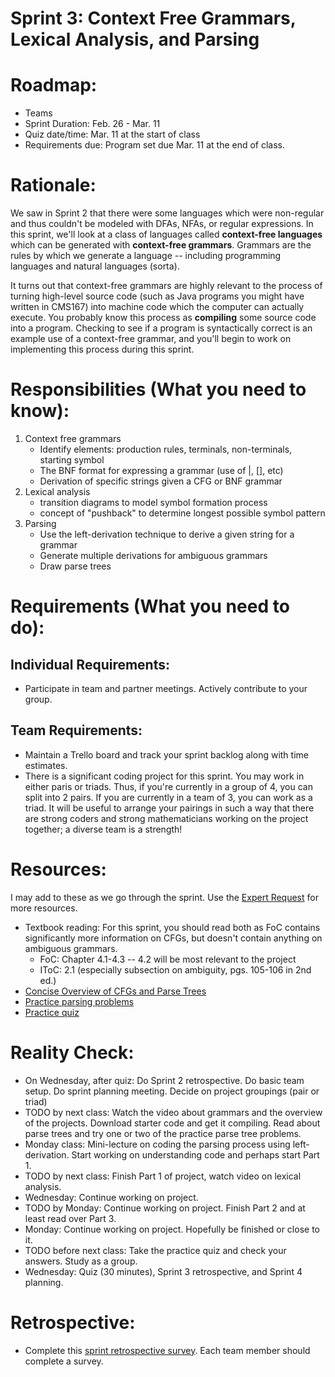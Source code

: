 # Sprint 3: Context Free Grammars, Lexical Analysis, and Parsing

# Roadmap:
* Teams
* Sprint Duration: Feb. 26 - Mar. 11
* Quiz date/time: Mar. 11 at the start of class
* Requirements due: Program set due Mar. 11 at the end of class.

# Rationale: 
We saw in Sprint 2 that there were some languages which were non-regular and thus couldn't be modeled with DFAs, NFAs, or regular expressions.  In this sprint, we'll look at a class of languages called **context-free languages** which can be generated with **context-free grammars**.  Grammars are the rules by which we generate a language -- including programming languages and natural languages (sorta).  

It turns out that context-free grammars are highly relevant to the process of turning high-level source code (such as Java programs you might have written in CMS167) into machine code which the computer can actually execute.  You probably know this process as **compiling** some source code into a program.  Checking to see if a program is syntactically correct is an example use of a context-free grammar, and you'll begin to work on implementing this process during this sprint.

# Responsibilities (What you need to know):
1. Context free grammars
   * Identify elements: production rules, terminals, non-terminals, starting symbol
   * The BNF format for expressing a grammar (use of |, [], etc)
   * Derivation of specific strings given a CFG or BNF grammar
2. Lexical analysis
   * transition diagrams to model symbol formation process
   * concept of "pushback" to determine longest possible symbol pattern
3. Parsing
   * Use the left-derivation technique to derive a given string for a grammar
   * Generate multiple derivations for ambiguous grammars
   * Draw parse trees

# Requirements (What you need to do):
## Individual Requirements:
   * Participate in team and partner meetings.  Actively contribute to your group.

## Team Requirements:
   * Maintain a Trello board and track your sprint backlog along with time estimates.
   * There is a significant coding project for this sprint.  You may work in either paris or triads.  Thus, if you're currently in a group of 4, you can split into 2 pairs.  If you are currently in a team of 3, you can work as a triad.  It will be useful to arrange your pairings in such a way that there are strong coders and strong mathematicians working on the project together; a diverse team is a strength!
   
# Resources:  
I may add to these as we go through the sprint.  Use the [Expert Request](https://rollins.co1.qualtrics.com/jfe/form/SV_0jNfbBpN1clDJfn?course=mat310s20&sprint=3) for more resources. 
   * Textbook reading: For this sprint, you should read both as FoC contains significantly more information on CFGs, but doesn't contain anything on ambiguous grammars. 
      * FoC: Chapter 4.1-4.3 -- 4.2 will be most relevant to the project
      * IToC: 2.1 (especially subsection on ambiguity, pgs. 105-106 in 2nd ed.)
  * [Concise Overview of CFGs and Parse Trees](https://brilliant.org/wiki/context-free-grammars/)
  * [Practice parsing problems](./cfg-problems.pdf)
  * [Practice quiz](./practice_quiz.pdf)
  
# Reality Check:
  * On Wednesday, after quiz: Do Sprint 2 retrospective. Do basic team setup.  Do sprint planning meeting.  Decide on project groupings (pair or triad)
  * TODO by next class:  Watch the video about grammars and the overview of the projects.  Download starter code and get it compiling.  Read about parse trees and try one or two of the practice parse tree problems.
  * Monday class: Mini-lecture on coding the parsing process using left-derivation.  Start working on understanding code and perhaps start Part 1.
  * TODO by next class: Finish Part 1 of project, watch video on lexical analysis.
  * Wednesday: Continue working on project.
  * TODO by Monday: Continue working on project.  Finish Part 2 and at least read over Part 3.
  * Monday: Continue working on project.  Hopefully be finished or close to it.
  * TODO before next class: Take the practice quiz and check your answers.  Study as a group.  
  * Wednesday: Quiz (30 minutes), Sprint 3 retrospective, and Sprint 4 planning.

# Retrospective:
  * Complete this [sprint retrospective survey](https://rollins.co1.qualtrics.com/jfe/form/SV_3rAIzhpHFYbIixf?course=mat310s20&sprint=3).  Each team member should complete a survey.
